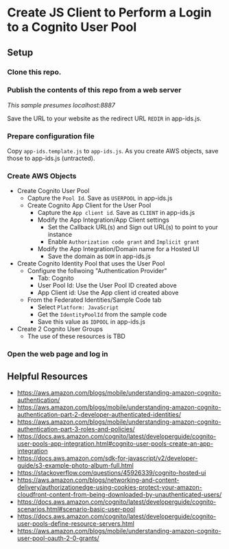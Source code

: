 # Create JS Client to Perform a Login to a Cognito User Pool

## Setup

### Clone this repo.

### Publish the contents of this repo from a web server 

_This sample presumes localhost:8887_

Save the URL to your website as the redirect URL `REDIR` in app-ids.js.
### Prepare configuration file
Copy `app-ids.template.js` to `app-ids.js`.  As you create AWS objects, save those to app-ids.js (untracted).

### Create AWS Objects
- Create Cognito User Pool
  - Capture the `Pool Id`.  Save as `USERPOOL` in app-ids.js
  - Create Cognito App Client for the User Pool
    - Capture the `App client id`.  Save as `CLIENT` in app-ids.js
    - Modify the App Integration/App Client settings
      - Set the Callback URL(s) and Sign out URL(s) to point to your instance
      - Enable `Authorization code grant` and `Implicit grant`
    - Modify the App Integration/Domain name for a Hosted UI
      - Save the domain as `DOM` in app-ids.js
- Create Cognito Identity Pool that uses the User Pool
  - Configure the follwoing "Authentication Provider"
    - Tab: Cognito
    - User Pool Id: Use the User Pool ID created above
    - App Client id: Use the App client id created above
  - From the Federated Identities/Sample Code tab
    - Select `Platform: JavaScript`
    - Get the `IdentityPoolId` from the sample code
    - Save this value as `IDPOOL` in app-ids.js
- Create 2 Cognito User Groups
  - The use of these resources is TBD


### Open the web page and log in

## Helpful Resources
- https://aws.amazon.com/blogs/mobile/understanding-amazon-cognito-authentication/
- https://aws.amazon.com/blogs/mobile/understanding-amazon-cognito-authentication-part-2-developer-authenticated-identities/
- https://aws.amazon.com/blogs/mobile/understanding-amazon-cognito-authentication-part-3-roles-and-policies/
- https://docs.aws.amazon.com/cognito/latest/developerguide/cognito-user-pools-app-integration.html#cognito-user-pools-create-an-app-integration
- https://docs.aws.amazon.com/sdk-for-javascript/v2/developer-guide/s3-example-photo-album-full.html
- https://stackoverflow.com/questions/45926339/cognito-hosted-ui
- https://aws.amazon.com/blogs/networking-and-content-delivery/authorizationedge-using-cookies-protect-your-amazon-cloudfront-content-from-being-downloaded-by-unauthenticated-users/
- https://docs.aws.amazon.com/cognito/latest/developerguide/cognito-scenarios.html#scenario-basic-user-pool
- https://docs.aws.amazon.com/cognito/latest/developerguide/cognito-user-pools-define-resource-servers.html
- https://aws.amazon.com/blogs/mobile/understanding-amazon-cognito-user-pool-oauth-2-0-grants/
